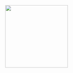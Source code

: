 <div id="header" align="center">
  <img src="https://media.giphy.com/media/v1.Y2lkPTc5MGI3NjExNWd1cDczbThwY2dldHdsNGRyYmwwd25zN2s3YzNjOHYwc2JhMDRiMSZlcD12MV9pbnRlcm5hbF9naWZfYnlfaWQmY3Q9Zw/vzO0Vc8b2VBLi/giphy.gif" width="200"/>
</div>

<!--
**papanoffk/papanoffk** is a ✨ _special_ ✨ repository because its `README.md` (this file) appears on your GitHub profile.

Here are some ideas to get you started:

- 🔭 I’m currently working on ...
- 🌱 I’m currently learning ...
- 👯 I’m looking to collaborate on ...
- 🤔 I’m looking for help with ...
- 💬 Ask me about ...
- 📫 How to reach me: ...
- 😄 Pronouns: ...
- ⚡ Fun fact: ...
### Hi there 👋

-->
